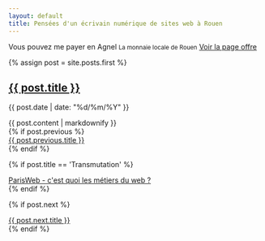 ```yaml
---
layout: default
title: Pensées d'un écrivain numérique de sites web à Rouen
---
```


<div class="exergue">
  Vous pouvez me payer en Agnel
  <small>La monnaie locale de Rouen</small>
  <a href="/conseil-prestation-formation">Voir la page offre</a>
</div>
 
{% assign post = site.posts.first %}
<section class="post">
  <h1><a href="{{ post.url }}">{{ post.title }}</a></h1>
  <p class="post-meta">{{ post.date | date: "%d/%m/%Y" }}</p>
  {{ post.content | markdownify }}
</section>

<div class="pagination"  role="navigation">
  {% if post.previous %}
  <div class="left">
    <a class="pagination-item" href="{{ post.previous.url }}">
      {{ post.previous.title }}
    </a>
  </div>
  {% endif %}

  {% if post.title == 'Transmutation' %} 
  <div class="left">
    <a class="pagination-item" href="/2015/10/03/parisweb-cest-quoi-les-metiers-du-web">
      ParisWeb - c'est quoi les métiers du web ?
    </a>
  </div>
  {% endif %}

  {% if post.next %}
  <div class="right">
    <a class="pagination-item" href="{{ post.next.url }}">
      {{ post.next.title }}
    </a>
  </div>
  {% endif %}
</div>

